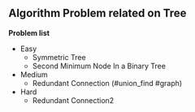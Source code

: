 ## Algorithm Problem related on Tree

**Problem list**
* Easy
	* Symmetric Tree
	* Second Minimum Node In a Binary Tree
* Medium
	* Redundant Connection (\#union_find \#graph)
* Hard
	* Redundant Connection2